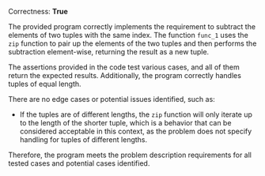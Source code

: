 Correctness: **True**

The provided program correctly implements the requirement to subtract the elements of two tuples with the same index. The function `func_1` uses the `zip` function to pair up the elements of the two tuples and then performs the subtraction element-wise, returning the result as a new tuple.

The assertions provided in the code test various cases, and all of them return the expected results. Additionally, the program correctly handles tuples of equal length. 

There are no edge cases or potential issues identified, such as:
- If the tuples are of different lengths, the `zip` function will only iterate up to the length of the shorter tuple, which is a behavior that can be considered acceptable in this context, as the problem does not specify handling for tuples of different lengths.

Therefore, the program meets the problem description requirements for all tested cases and potential cases identified.